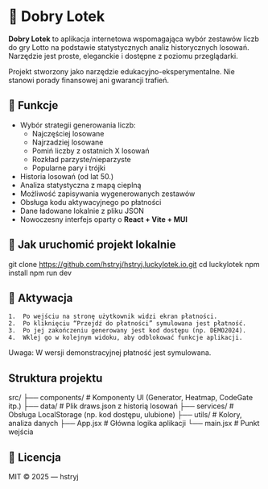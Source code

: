 # 🎰 Dobry Lotek

**Dobry Lotek** to aplikacja internetowa wspomagająca wybór zestawów liczb do gry Lotto na podstawie statystycznych analiz historycznych losowań. Narzędzie jest proste, eleganckie i dostępne z poziomu przeglądarki.

Projekt stworzony jako narzędzie edukacyjno-eksperymentalne. Nie stanowi porady finansowej ani gwarancji trafień.

## 🧠 Funkcje

- Wybór strategii generowania liczb:
  - Najczęściej losowane
  - Najrzadziej losowane
  - Pomiń liczby z ostatnich X losowań
  - Rozkład parzyste/nieparzyste
  - Popularne pary i trójki
- Historia losowań (od lat 50.)
- Analiza statystyczna z mapą cieplną
- Możliwość zapisywania wygenerowanych zestawów
- Obsługa kodu aktywacyjnego po płatności
- Dane ładowane lokalnie z pliku JSON
- Nowoczesny interfejs oparty o **React + Vite + MUI**

## 🚀 Jak uruchomić projekt lokalnie

git clone https://github.com/hstryj/hstryj.luckylotek.io.git
cd luckylotek
npm install
npm run dev

## 🧾 Aktywacja
	1.	Po wejściu na stronę użytkownik widzi ekran płatności.
	2.	Po kliknięciu “Przejdź do płatności” symulowana jest płatność.
	3.	Po jej zakończeniu generowany jest kod dostępu (np. DEMO2024).
	4.	Wklej go w kolejnym widoku, aby odblokować funkcje aplikacji.

Uwaga: W wersji demonstracyjnej płatność jest symulowana.

## Struktura projektu
src/
├── components/         # Komponenty UI (Generator, Heatmap, CodeGate itp.)
├── data/               # Plik draws.json z historią losowań
├── services/           # Obsługa LocalStorage (np. kod dostępu, ulubione)
├── utils/              # Kolory, analiza danych
├── App.jsx             # Główna logika aplikacji
└── main.jsx            # Punkt wejścia

## 📄 Licencja

MIT © 2025 — hstryj
